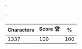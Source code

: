`<dl class="h-[300px] py-[50px] px-[98px]">

  <dl class="flex gap-3">
    <dt class="relative size-24">
      <p class="relative top-0.5 left-14 size-10 bg-[#36c5f0] rounded-full after:absolute after:top-5 after:left-5 after:content-[''] after:size-5 after:bg-[#36c5f0]"></p>
      <p class="absolute top-[54px] w-24 h-10 bg-[#36c5f0] rounded-[20px]"></p>
    </dt>
    <dt class="relative size-24 rotate-90">
      <p class="relative top-0.5 left-14 size-10 bg-[#2eb67d] rounded-full after:absolute after:top-5 after:left-5 after:content-[''] after:size-5 after:bg-[#2eb67d]"></p>
      <p class="absolute top-[54px] w-24 h-10 bg-[#2eb67d] rounded-[20px]"></p>
    </dt>
  </dl>
  <dl class="mt-2 flex gap-3">
    <dt class="relative size-24 -rotate-90">
      <p class="relative top-0.5 left-14 size-10 bg-[#e01e5a] rounded-full after:absolute after:top-5 after:left-5 after:content-[''] after:size-5 after:bg-[#e01e5a]"></p>
      <p class="absolute top-[54px] w-24 h-10 bg-[#e01e5a] rounded-[20px]"></p>
    </dt>
    <dt class="relative size-24 rotate-180">
      <p class="relative top-0.5 left-14 size-10 bg-[#ecb22e] rounded-full after:absolute after:top-5 after:left-5 after:content-[''] after:size-5 after:bg-[#ecb22e]"></p>
      <p class="absolute top-[54px] w-24 h-10 bg-[#ecb22e] rounded-[20px]"></p>
    </dt>
  </dl>
</dl>`

| Characters | Score 🏆 | %   |
| ---------- | -------- | --- |
| 1337       | 100      | 100 |

